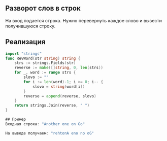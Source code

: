 ## Разворот слов в строк

На вход подается строка. Нужно перевернуть каждое слово и вывести получившуюся строку. 

## Реализация
```go
import "strings"
func RevWord(str string) string {
    strs := strings.Fields(str)
    reverse := make([]string, 0, len(strs))   
    for _, word := range strs {
        slovo := ""
        for i := len(word)-1; i >= 0; i-- {
            slovo = string(word[i])
        }
        reverse = append(reverse, slovo)
    }
    return strings.Join(reverse, " ")
}

## Пример
Входная строка: "Another one on Go"

На выводе получаем: "rehtonA eno no oG"
